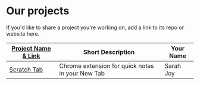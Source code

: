 # Our projects

If you'd like to share a project you're working on, add a link to its repo or website here.


| [Project Name & Link](#link) | Short Description | Your Name |
| --- | --- | --- |
| [Scratch Tab](https://github.com/sajoy/scratch-tab/tree/newMemos) | Chrome extension for quick notes in your New Tab | Sarah Joy |
